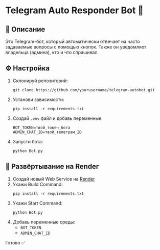 # Telegram Auto Responder Bot 🤖

## 📌 Описание

Это Telegram-бот, который автоматически отвечает на часто задаваемые вопросы с помощью кнопок. Также он уведомляет владельца (админа), кто и что спрашивал.

## ⚙️ Настройка

1. Склонируй репозиторий:
   ```
   git clone https://github.com/yourusername/telegram-autobot.git
   ```

2. Установи зависимости:
   ```
   pip install -r requirements.txt
   ```

3. Создай `.env` файл и добавь переменные:
   ```
   BOT_TOKEN=твой_токен_бота
   ADMIN_CHAT_ID=твой_телеграм_ID
   ```

4. Запусти бота:
   ```
   python Bot.py
   ```

## 🚀 Развёртывание на Render

1. Создай новый Web Service на [Render](https://render.com/)
2. Укажи Build Command:
   ```
   pip install -r requirements.txt
   ```
3. Укажи Start Command:
   ```
   python Bot.py
   ```
4. Добавь переменные среды:
   - `BOT_TOKEN`
   - `ADMIN_CHAT_ID`

Готово ✅
